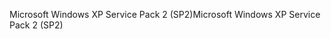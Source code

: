 <span data-ttu-id="4ca75-101">Microsoft Windows XP Service Pack 2 (SP2)</span><span class="sxs-lookup"><span data-stu-id="4ca75-101">Microsoft Windows XP Service Pack 2 (SP2)</span></span>